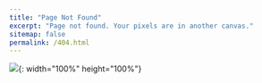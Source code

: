 ```yaml
---
title: "Page Not Found"
excerpt: "Page not found. Your pixels are in another canvas."
sitemap: false
permalink: /404.html
---
```

![](https://i.stack.imgur.com/6M513.png){: width="100%" height="100%"}